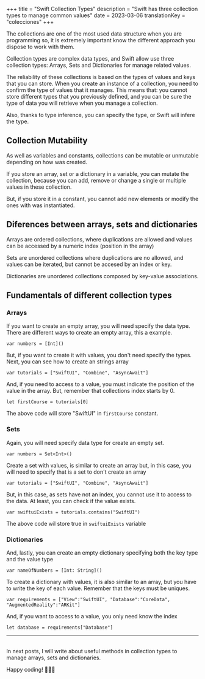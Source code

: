 +++
title = "Swift Collection Types"
description = "Swift has three collection types to manage common values"
date = 2023-03-06
translationKey = "colecciones"
+++

The collections are one of the most used data structure when you are programming so, it is extremely important know the different approach you dispose to work with them.

Collection types are complex data types, and Swift allow use three collection types: Arrays, Sets and Dictionaries for manage related values.

The reliability of these collections is based on the types of values and keys that you can store. When you create an instance of a collection, you need to confirm the type of values that it manages. This means that: you cannot store different types that you previously defined, and you can be sure the type of data you will retrieve when you manage a collection. 

Also, thanks to type inference, you can specify the type, or Swift will infere the type.

## Collection Mutability

As well as variables and constants, collections can be mutable or unmutable depending on how was created.

If you store an array, set or a dictionary in a variable, you can mutate the collection, because you can add, remove or change a single or multiple values in these collection. 

But, if you store it in a constant, you cannot add new elements or modify the ones with was instantiated.

## Diferences between arrays, sets and dictionaries

Arrays are ordered collections, where duplications are allowed and values can be accessed by a numeric index (position in the array)

Sets are unordered collections where duplications are no allowed, and values can be iterated, but cannot be accesed by an index or key.

Dictionaries are unordered collections composed by key-value associations.

## Fundamentals of different collection types

### Arrays

If you want to create an empty array, you will need specify the data type. There are different ways to create an empty array, this a example.

```
var numbers = [Int]()
```

But, if you want to create it with values, you don't need specify the types. Next, you can see how to create an strings array

```
var tutorials = ["SwiftUI", "Combine", "AsyncAwait"] 
```

And, if you need to access to a value, you must indicate the position of the value in the array. But, remember that collections index starts by 0.

```
let firstCourse = tutorials[0]
```
The above code will store "SwiftUI" in ```firstCourse``` constant.

### Sets

Again, you will need specify data type for create an empty set. 

```
var numbers = Set<Int>()
```

Create a set with values, is similar to create an array but, in this case, you will need to specify that is a set to don't create an array

```
var tutorials = ["SwiftUI", "Combine", "AsyncAwait"] 
```

But, in this case, as sets have not an index, you cannot use it to access to the data. At least, you can check if the value exists.

```
var swiftuiExists = tutorials.contains("SwiftUI")
```
The above code wil store true in ```swiftuiExists``` variable

### Dictionaries

And, lastly, you can create an empty dictionary specifying both the key type and the value type

```
var nameOfNumbers = [Int: String]()
```

To create a dictionary with values, it is also similar to an array, but you have to write the key of each value. Remember that the keys must be uniques.
```
var requirements = ["View":"SwiftUI", "Database":"CoreData", "AugmentedReality":"ARKit"]
```

And, if you want to access to a value, you only need know the index
```
let database = requirements["Database"]
```
***
<br/>
In next posts, I will write about useful methods in collection types to manage arrays, sets and dictionaries.

Happy coding! 👨🏻‍💻
